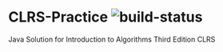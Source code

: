 # CLRS-Practice ![build-status](https://travis-ci.org/dtprogrammer/CLRS-Practice.svg?branch=master)

Java Solution for Introduction to Algorithms Third Edition CLRS
